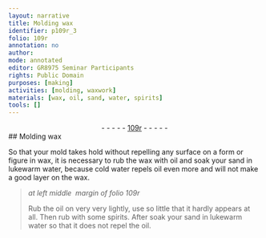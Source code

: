 ```yaml
---
layout: narrative
title: Molding wax
identifier: p109r_3
folio: 109r
annotation: no
author:
mode: annotated
editor: GR8975 Seminar Participants
rights: Public Domain
purposes: [making]
activities: [molding, waxwork]
materials: [wax, oil, sand, water, spirits]
tools: []
---
```


 <div class="folio" align="center">- - - - - <a href="http://gallica.bnf.fr/ark:/12148/btv1b10500001g/f223.image" target="_blank">109r</a> - - - - - </div>  <span class="activity"></span> <span class="activity"></span> 
## Molding <span class="material">wax</span>

 
So that your mold takes hold without repelling any surface on a form or figure in <span class="material">wax</span>, it is necessary to rub the <span class="material">wax</span> with <span class="material">oil</span> and soak your <span class="material">sand</span> in lukewarm <span class="material">water</span>, because cold <span class="material">water</span> repels <span class="material">oil</span> even more and will not make a good layer on the <span class="material">wax</span>.
 
> *at left middle  margin of folio 109r*
> 
>  Rub the <span class="material">oil</span> on very very lightly, use so little that it hardly appears at all. Then rub with some <span class="material">spirits</span>. After soak your <span class="material">sand</span> in lukewarm <span class="material">water</span> so that it does not repel the <span class="material">oil</span>.
 